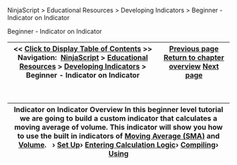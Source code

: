﻿


NinjaScript \> Educational Resources \> Developing Indicators \> Beginner \- Indicator on Indicator






















Beginner \- Indicator on Indicator







| \<\< [Click to Display Table of Contents](beginner_-_indicator_on_indica.md) \>\> **Navigation:**     [NinjaScript](ninjascript.md) \> [Educational Resources](educational_resources.md) \> [Developing Indicators](developing_indicators.md) \> Beginner \- Indicator on Indicator | [Previous page](using3.md) [Return to chapter overview](developing_indicators.md) [Next page](set_up5.md) |
| --- | --- |











 




| Indicator on Indicator Overview In this beginner level tutorial we are going to build a custom indicator that calculates a moving average of volume. This indicator will show you how to use the built in indicators of [Moving Average (SMA)](moving_average_-_simple_sma.md) and [Volume](volume.md).   › [Set Up](set_up5.md)› [Entering Calculation Logic](entering_calculation_logic2.md)› [Compiling](compiling2.md)› [Using](using2.md) |
| --- |










